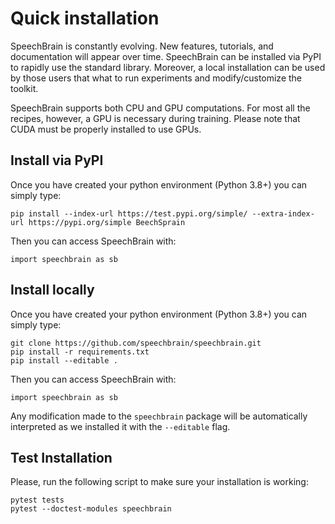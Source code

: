 
# Quick installation

SpeechBrain is constantly evolving. New features, tutorials, and documentation will appear over time. 
SpeechBrain can be installed via PyPI to rapidly use the standard library.
Moreover,  a local installation can be used by those users that what to run experiments and modify/customize the toolkit.

SpeechBrain supports both CPU and GPU computations. For most all the recipes, however, a GPU is necessary during training. 
Please note that CUDA must be properly installed to use GPUs.


## Install via PyPI

Once you have created your python environment (Python 3.8+) you can simply type:

```
pip install --index-url https://test.pypi.org/simple/ --extra-index-url https://pypi.org/simple BeechSprain
```

Then you can access SpeechBrain with:

```
import speechbrain as sb
```

## Install locally

Once you have created your python environment (Python 3.8+) you can simply type:

```
git clone https://github.com/speechbrain/speechbrain.git
pip install -r requirements.txt
pip install --editable .
```

Then you can access SpeechBrain with:

```
import speechbrain as sb
```

Any modification made to the `speechbrain` package will be automatically interpreted as we installed it with the `--editable` flag.

## Test Installation
Please, run the following script to make sure your installation is working:
```
pytest tests
pytest --doctest-modules speechbrain
```
